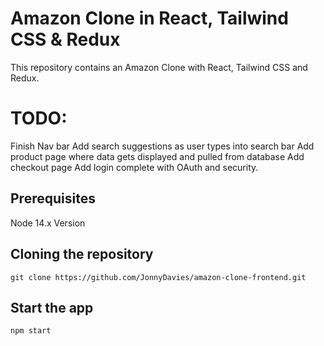 # Amazon Clone in React, Tailwind CSS & Redux
This repository contains an Amazon Clone with React, Tailwind CSS and Redux.

# TODO:
Finish Nav bar
Add search suggestions as user types into search bar
Add product page where data gets displayed and pulled from database
Add checkout page
Add login complete with OAuth and security.

## Prerequisites

Node 14.x Version

## Cloning the repository

```shell
git clone https://github.com/JonnyDavies/amazon-clone-frontend.git
```

## Start the app

```shell
npm start
```
